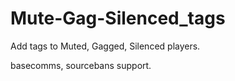 # Mute-Gag-Silenced_tags

Add tags to Muted, Gagged, Silenced players.

basecomms, sourcebans support.
